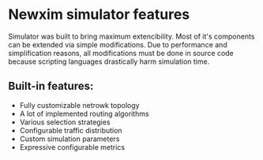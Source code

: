 # Newxim simulator features
Simulator was built to bring maximum extencibility.
Most of it's components can be extended via simple modifications.
Due to performance and simplification reasons, all modifications must be done in source code 
because scripting languages drastically harm simulation time.  
## Built-in features:
- Fully customizable netrowk topology
- A lot of implemented routing algorithms
- Various selection strategies
- Configurable traffic distribution
- Custom simulation parameters
- Expressive configurable metrics